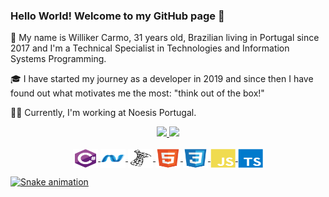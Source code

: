### Hello World! Welcome to my GitHub page 👋

<div>
<p>💬 My name is Williker Carmo, 31 years old, Brazilian living in Portugal since 2017 and I'm a Technical Specialist in Technologies and Information Systems Programming.</p>

<p>🎓 I have started my journey as a developer in 2019 and since then I have found out what motivates me the most: "think out of the box!"</p>
  
<p>👨‍💻 Currently, I'm working at Noesis Portugal.</p>
</div>

<div align="center">
  <a href="https://github.com/willikercarmo">
  <img height="180em" src="https://github-readme-stats.vercel.app/api?username=willikercarmo&show_icons=true&theme=dark&include_all_commits=true&count_private=true"/>
  <img height="180em" src="https://github-readme-stats.vercel.app/api/top-langs/?username=willikercarmo&layout=compact&langs_count=7&theme=dark"/>
</div>
<div align="center" style="display: inline_block"><br>
  <img align="center" alt="Will-Csharp" height="30" width="40" src="https://raw.githubusercontent.com/devicons/devicon/master/icons/csharp/csharp-original.svg">
  <img align="center" alt="Will-Csharp" height="30" width="40" src="https://raw.githubusercontent.com/devicons/devicon/master/icons/dot-net/dot-net-original.svg">
  <img align="center" alt="Will-SqlServer" height="30" width="40" src="https://raw.githubusercontent.com/devicons/devicon/master/icons/microsoftsqlserver/microsoftsqlserver-plain.svg">
  <img align="center" alt="Will-HTML" height="30" width="40" src="https://raw.githubusercontent.com/devicons/devicon/master/icons/html5/html5-original.svg">
  <img align="center" alt="Will-CSS" height="30" width="40" src="https://raw.githubusercontent.com/devicons/devicon/master/icons/css3/css3-original.svg">
  <img align="center" alt="Will-Js" height="30" width="40" src="https://raw.githubusercontent.com/devicons/devicon/master/icons/javascript/javascript-plain.svg">
  <img align="center" alt="Will-Ts" height="30" width="40" src="https://raw.githubusercontent.com/devicons/devicon/master/icons/typescript/typescript-plain.svg">
 </div>
  
  

![Snake animation](https://github.com/willikercarmo/willikercarmo/blob/output/github-contribution-grid-snake.svg)


  
  
  
  
  
  
  
  
  
  
  
  
  
  <!--
**willikercarmo/willikercarmo** is a ✨ _special_ ✨ repository because its `README.md` (this file) appears on your GitHub profile.

Here are some ideas to get you started:

- 🔭 I’m currently working on ...
- 🌱 I’m currently learning ...
- 👯 I’m looking to collaborate on ...
- 🤔 I’m looking for help with ...
- 💬 Ask me about ...
- 📫 How to reach me: ...
- 😄 Pronouns: ...
- ⚡ Fun fact: ...
-->

